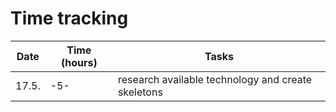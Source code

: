 # Time tracking

| Date  | Time (hours) | Tasks                                                                   |           
| ------| ----- | -------------------------------------------------------------------------------|
| 17.5. | -5-     | research available technology and create skeletons                             |